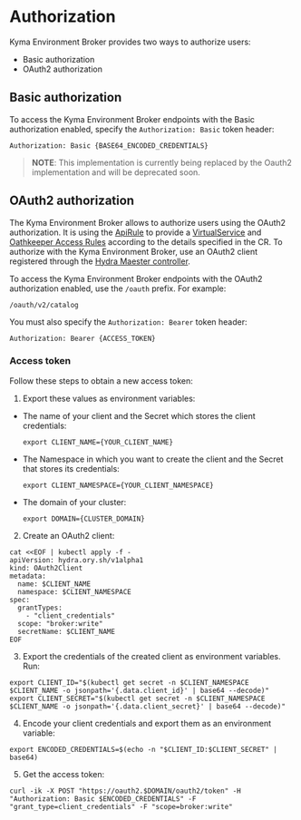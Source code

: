 # Authorization

Kyma Environment Broker provides two ways to authorize users:
- Basic authorization
- OAuth2 authorization

## Basic authorization

To access the Kyma Environment Broker endpoints with the Basic authorization enabled, specify the `Authorization: Basic` token header:

```
Authorization: Basic {BASE64_ENCODED_CREDENTIALS}
```

>**NOTE**: This implementation is currently being replaced by the Oauth2 implementation and will be deprecated soon.

## OAuth2 authorization

The Kyma Environment Broker allows to authorize users using the OAuth2 authorization. It is using the [ApiRule](https://github.com/kyma-project/kyma/blob/master/docs/api-gateway-v2/06-01-apirule.md) to provide a [VirtualService](https://istio.io/docs/reference/config/networking/virtual-service/) and [Oathkeeper Access Rules](https://www.ory.sh/docs/oathkeeper/api-access-rules) according to the details specified in the CR.
To authorize with the Kyma Environment Broker, use an OAuth2 client registered through the [Hydra Maester controller](https://github.com/ory/k8s/blob/master/docs/helm/hydra-maester.md).

To access the Kyma Environment Broker endpoints with the OAuth2 authorization enabled, use the `/oauth` prefix. For example:

```
/oauth/v2/catalog
```

You must also specify the `Authorization: Bearer` token header:

```
Authorization: Bearer {ACCESS_TOKEN}
```

### Access token

Follow these steps to obtain a new access token:

1. Export these values as environment variables:

  - The name of your client and the Secret which stores the client credentials:

    ```shell
    export CLIENT_NAME={YOUR_CLIENT_NAME}
    ```

  - The Namespace in which you want to create the client and the Secret that stores its credentials:

    ```shell
    export CLIENT_NAMESPACE={YOUR_CLIENT_NAMESPACE}
    ```

  - The domain of your cluster:

    ```shell
    export DOMAIN={CLUSTER_DOMAIN}
    ```

2. Create an OAuth2 client:

```shell
cat <<EOF | kubectl apply -f -
apiVersion: hydra.ory.sh/v1alpha1
kind: OAuth2Client
metadata:
  name: $CLIENT_NAME
  namespace: $CLIENT_NAMESPACE
spec:
  grantTypes:
    - "client_credentials"
  scope: "broker:write"
  secretName: $CLIENT_NAME
EOF
```

3. Export the credentials of the created client as environment variables. Run:

```shell
export CLIENT_ID="$(kubectl get secret -n $CLIENT_NAMESPACE $CLIENT_NAME -o jsonpath='{.data.client_id}' | base64 --decode)"
export CLIENT_SECRET="$(kubectl get secret -n $CLIENT_NAMESPACE $CLIENT_NAME -o jsonpath='{.data.client_secret}' | base64 --decode)"
```

4. Encode your client credentials and export them as an environment variable:

```shell
export ENCODED_CREDENTIALS=$(echo -n "$CLIENT_ID:$CLIENT_SECRET" | base64)
```

5. Get the access token:
```shell
curl -ik -X POST "https://oauth2.$DOMAIN/oauth2/token" -H "Authorization: Basic $ENCODED_CREDENTIALS" -F "grant_type=client_credentials" -F "scope=broker:write"
```

